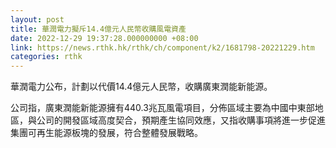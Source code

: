 ```yaml
---
layout: post
title: 華潤電力擬斥14.4億元人民幣收購風電資產
date: 2022-12-29 19:37:28.000000000 +08:00
link: https://news.rthk.hk/rthk/ch/component/k2/1681798-20221229.htm
categories: rthk
---
```


華潤電力公布，計劃以代價14.4億元人民幣，收購廣東潤能新能源。

公司指，廣東潤能新能源擁有440.3兆瓦風電項目，分佈區域主要為中國中東部地區，與公司的開發區域高度契合，預期產生協同效應，又指收購事項將進一步促進集團可再生能源板塊的發展，符合整體發展戰略。
